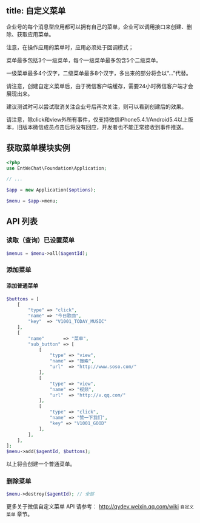 title: 自定义菜单
---

企业号的每个消息型应用都可以拥有自己的菜单，企业可以调用接口来创建、删除、获取应用菜单。

注意，在操作应用的菜单时，应用必须处于回调模式；

菜单最多包括3个一级菜单，每个一级菜单最多包含5个二级菜单。

一级菜单最多4个汉字，二级菜单最多8个汉字，多出来的部分将会以“...”代替。

请注意，创建自定义菜单后，由于微信客户端缓存，需要24小时微信客户端才会展现出来。

建议测试时可以尝试取消关注企业号后再次关注，则可以看到创建后的效果。

请注意，除click和view外所有事件，仅支持微信iPhone5.4.1/Android5.4以上版本，旧版本微信成员点击后将没有回应，开发者也不能正常接收到事件推送。

## 获取菜单模块实例

```php
<?php
use EntWeChat\Foundation\Application;

// ...

$app = new Application($options);

$menu = $app->menu;
```

## API 列表

### 读取（查询）已设置菜单

```php
$menus = $menu->all($agentId);
```

### 添加菜单

#### 添加普通菜单

```php
$buttons = [
    [
        "type" => "click",
        "name" => "今日歌曲",
        "key"  => "V1001_TODAY_MUSIC"
    ],
    [
        "name"       => "菜单",
        "sub_button" => [
            [
                "type" => "view",
                "name" => "搜索",
                "url"  => "http://www.soso.com/"
            ],
            [
                "type" => "view",
                "name" => "视频",
                "url"  => "http://v.qq.com/"
            ],
            [
                "type" => "click",
                "name" => "赞一下我们",
                "key" => "V1001_GOOD"
            ],
        ],
    ],
];
$menu->add($agentId, $buttons);
```

以上将会创建一个普通菜单。

### 删除菜单

```php
$menu->destroy($agentId); // 全部
```

更多关于微信自定义菜单 API 请参考： http://qydev.weixin.qq.com/wiki `自定义菜单` 章节。
